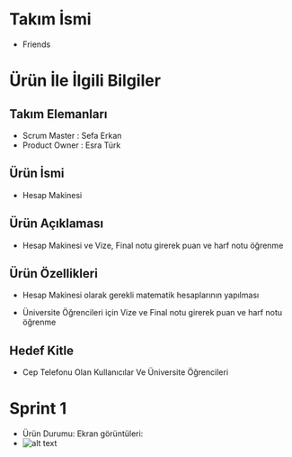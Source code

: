 # Takım İsmi
- Friends
# Ürün İle İlgili Bilgiler
## Takım Elemanları
- Scrum Master : Sefa Erkan 
- Product Owner : Esra Türk 
## Ürün İsmi
- Hesap Makinesi
## Ürün Açıklaması
- Hesap Makinesi ve Vize, Final notu girerek puan ve harf notu öğrenme
## Ürün Özellikleri
- Hesap Makinesi olarak gerekli matematik hesaplarının yapılması

- Üniversite Öğrencileri için Vize ve Final notu girerek puan ve harf notu öğrenme
## Hedef Kitle
- Cep Telefonu Olan Kullanıcılar Ve Üniversite Öğrencileri

# Sprint 1
- Ürün Durumu: Ekran görüntüleri:
-  ![alt text](https://drive.google.com/file/d/1FeYOEbH9pYlamBG1iUXwgv_gohvwCgoJ/view?usp=sharing)
